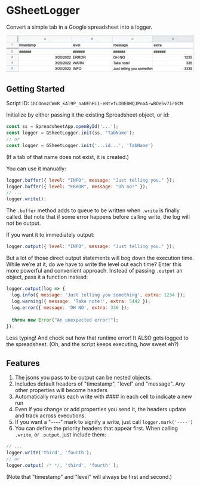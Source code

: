 # GSheetLogger

Convert a simple tab in a Google spreadsheet into a logger.

![Alt text](/logger_example.png "Optional Title")


## Getting Started

Script ID: `1hCOnmzCWmR_kAl9P_naUEhHi1-eNtvfuD0E0WQJPnaA-wBOe5v7irGCM`

Initialize by either passing it the existing Spreadsheet object, or id:

```js
const ss = SpreadsheetApp.openById('...');
const logger = GSheetLogger.init(ss, 'TabName');
// or
const logger = GSheetLogger.init('...id...', 'TabName')
```

(If a tab of that name does not exist, it is created.)

You can use it manually:

```js
logger.buffer({ level: "INFO", message: "Just telling you." });
logger.buffer({ level: "ERROR", message: "Oh no!" });
// ... 
logger.write();
```

The `.buffer` method adds to queue to be written when `.write` is finally called. But note that if some error happens before calling write, the log will not be output.

If you want it to immediately output:

```js
logger.output({ level: "INFO", message: "Just telling you." });
```

But a lot of those direct output statements will bog down the execution time. While we're at it, do we have to write the level out each time? Enter this more powerful and convenient approach. Instead of passing `.output` an object, pass it a function instead:

```js
logger.output(log => {
  log.info({ message: 'Just telling you something', extra: 1234 });
  log.warning({ message: 'Take note!', extra: 5442 });
  log.error({ message: 'OH NO', extra: 336 });
  
  throw new Error("An unexpected error!");
});
```

Less typing! And check out how that runtime error! It ALSO gets logged to the spreadsheet. (Oh, and the script keeps executing, how sweet eh?)

## Features

1. The jsons you pass to be output can be nested objects.
1. Includes default headers of "timestamp", "level" and "message". Any other properties will become headers
1. Automatically marks each write with #### in each cell to indicate a new run
2. Even if you change or add properties you send it, the headers update and track across executions.
3. If you want a "----" mark to signify a write, just call `logger.mark('----')`
4. You can define the priority headers that appear first. When calling `.write`, or `.output`, just include them:
```js
// ...
logger.write('third', 'fourth');
// or
logger.output( /* */, 'third', 'fourth' );
```

(Note that "timestamp" and "level" will always be first and second.)
